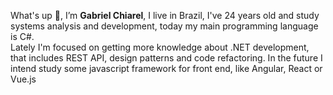 <p>What's up 👋, I’m <b>Gabriel Chiarel</b>, I live in Brazil, I've 24 years old and study systems analysis and development, today my main programming language is C#.<br>
Lately I'm focused on getting more knowledge about .NET development, that includes REST API, design patterns and code refactoring.
In the future I intend study some javascript framework for front end, like Angular, React or Vue.js</p>
<!---
gabrielchiarel/gabrielchiarel is a ✨ special ✨ repository because its `README.md` (this file) appears on your GitHub profile.
You can click the Preview link to take a look at your changes.
--->
